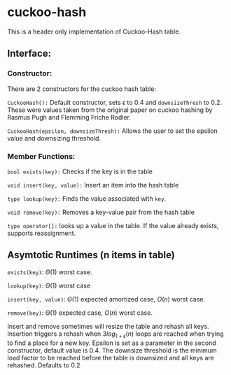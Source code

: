 # cuckoo-hash
This is a header only implementation of Cuckoo-Hash table. 

## Interface: 

### Constructor:

There are 2 constructors for the cuckoo hash table:

`CuckooHash():` Default constructor, sets $\epsilon$ to 0.4 and `downsizeThresh` to 0.2. These were values taken from the original paper on cuckoo hashing by Rasmus Pugh and Flemming Friche Rodler.
 
`CuckooHash(epsilon, downsizeThresh):` Allows the user to set the epsilon value and downsizing threshold. 

### Member Functions:

`bool exists(key):` Checks if the key is in the table

`void insert(key, value):` Insert an item into the hash table

`type lookup(key):` Finds the value associated with `key`. 

`void remove(key):` Removes a key-value pair from the hash table

`type operator[]:` looks up a value in the table. If the value already exists, supports reassignment. 

## Asymtotic Runtimes (n items in table)

`exists(key)`: $\Theta(1)$ worst case. 

`lookup(key)`: $\Theta(1)$ worst case

`insert(key, value)`: $\Theta(1)$ expected amortized case, $O(n)$ worst case. 

`remove(key)`: $\Theta(1)$ expected case, $O(n)$ worst case. 

Insert and remove sometimes will resize the table and rehash all keys. Insertion triggers a rehash when $3 log_{1+\epsilon}(n)$ loops are reached when trying to find a place for a new key. Epsilon is set as a parameter in the second constructor, default value is 0.4. The downsize threshold is the minimum load factor to be reached before the table is downsized and all keys are rehashed. Defaults to 0.2 



